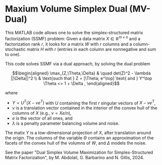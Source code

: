 # Maxium Volume Simplex Dual (MV-Dual) 
 
This MATLAB code allows one to solve the simplex-structured matrix factorization (SSMF) problem: Given a data matrix $X \in \mathbb{R}^{m \times n}$ and a factorization rank $r$, it looks for a matrix $W$ with $r$ columns and a column-stochastic matrix $H$ with $r$ (entries in each column are nonnegative and sum to one). 

This code solves SSMF via a dual approach, by solving the dual problem

```math
\begin{aligned} \max_{Z,\Theta,\Delta} & \quad det(Z)^2 - \lambda ||\Delta||^2 \\
& \text{such that } Z = [\Theta; e^\top] \text{ and } Y^\top \Theta <= 1 + \Delta , 
\end{aligned}
```

where 
- $Y = U^T (X-v e^T)$ with $U$ containing the first $r$ singular vectors of $X-v e^T$,
- $v$ is a translation vector contained in the interior of the convex hull of the columns of $X$ (e.g., $v = Xe/n$),
- $e$ is the vector of all ones, and 
- $\lambda$ is a penalty parameter balancing volume and noise.

The matix $Y$ is a low-dimensional projection of $X$, after translation around the origin. The columns of the variable $\Theta$ contains an approximation of the facets of the convex hull of the volumns of $W$, and $\Delta$ models the noise.  

See the paper "Dual Simplex Volume Maximization for Simplex-Structured Matrix Factorization", by M. Abdolali, G. Barbarino and N. Gillis, 2024. 
